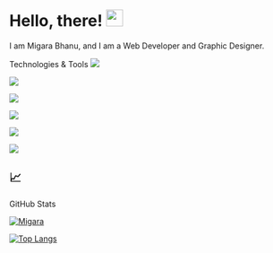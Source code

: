 # Hello, there! <img src="https://raw.githubusercontent.com/MartinHeinz/MartinHeinz/master/wave.gif" width="30px">


I am Migara Bhanu, and I am a Web Developer and Graphic Designer. 



Technologies & Tools
![](https://img.shields.io/badge/OS-Windows-informational?style=flat&logo=windows&logoColor=white&color=8d81c2)

![](https://img.shields.io/badge/Editor-VS_Code-informational?style=flat&logo=visual-studio-code&logoColor=white&color=007acc)

![](https://img.shields.io/badge/Code-Python-informational?style=flat&logo=python&logoColor=white&color=356a97)

![](https://img.shields.io/badge/Code-HTML-informational?style=flat&logo=HTML&logoColor=white&color=e9d44d)

![](https://img.shields.io/badge/Code-JavaScript-informational?style=flat&logo=js&logoColor=white&color=5ed3f3)

![](https://img.shields.io/badge/Design-CSS-informational?style=flat&logo=css&logoColor=white&color=2bbc8a)



## &#x1f4c8; 

GitHub Stats

[![Migara](https://github-readme-stats.vercel.app/api?username=migarabhanu&show_icons=true&theme=tokyonight)](https://github.com/migarabhanu)

[![Top Langs](https://github-readme-stats.vercel.app/api/top-langs/?username=migarabhanu&title_color=3174e7&text_color=37bc9c&show_icons=true&icon_color=be90f2&bg_color=1d1f21)](https://github.com/migarabhanu)

